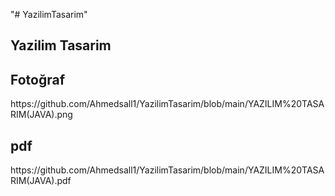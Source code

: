 "# YazilimTasarim" 


<h2> Yazilim Tasarim </h2>


<h2> Fotoğraf </h2>

<p>https://github.com/Ahmedsall1/YazilimTasarim/blob/main/YAZILIM%20TASARIM(JAVA).png</p>

<h2> pdf </h2>

<p>https://github.com/Ahmedsall1/YazilimTasarim/blob/main/YAZILIM%20TASARIM(JAVA).pdf</p>


